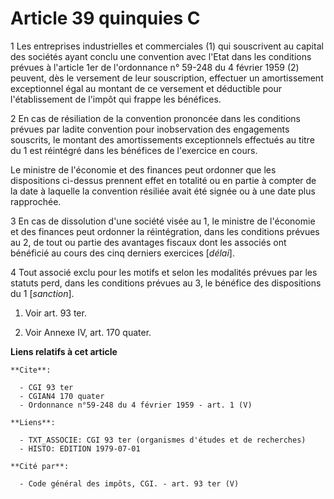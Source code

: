 # Article 39 quinquies C

1  Les entreprises industrielles et commerciales (1) qui souscrivent au capital des sociétés ayant conclu une convention avec
l'Etat dans les conditions prévues à l'article 1er de l'ordonnance n° 59-248 du 4 février 1959 (2) peuvent, dès le versement
de leur souscription, effectuer un amortissement exceptionnel égal au montant de ce versement et déductible pour
l'établissement de l'impôt qui frappe les bénéfices.

2  En cas de résiliation de la convention prononcée dans les conditions prévues par ladite convention pour inobservation des
engagements souscrits, le montant des amortissements exceptionnels effectués au titre du 1 est réintégré dans les bénéfices
de l'exercice en cours.

Le ministre de l'économie et des finances peut ordonner que les dispositions ci-dessus prennent effet en totalité ou en
partie à compter de la date à laquelle la convention résiliée avait été signée ou à une date plus rapprochée.

3  En cas de dissolution d'une société visée au 1, le ministre de l'économie et des finances peut ordonner la réintégration,
dans les conditions prévues au 2, de tout ou partie des avantages fiscaux dont les associés ont bénéficié au cours des cinq
derniers exercices [*délai*].

4  Tout associé exclu pour les motifs et selon les modalités prévues par les statuts perd, dans les conditions prévues au 3,
le bénéfice des dispositions du 1 [*sanction*].

1)  Voir art. 93 ter.

2)  Voir Annexe IV, art. 170 quater.

**Liens relatifs à cet article**

	**Cite**:

	  - CGI 93 ter
	  - CGIAN4 170 quater
	  - Ordonnance n°59-248 du 4 février 1959 - art. 1 (V)

	**Liens**:

	  - TXT_ASSOCIE: CGI 93 ter (organismes d'études et de recherches)
	  - HISTO: EDITION 1979-07-01

	**Cité par**:

	  - Code général des impôts, CGI. - art. 93 ter (V)
